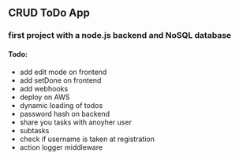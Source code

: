 ## CRUD ToDo App

### first project with a node.js backend and NoSQL database


#### Todo:
- add edit mode on frontend
- add setDone on frontend
- add webhooks
- deploy on AWS
- dynamic loading of todos
- password hash on backend
- share you tasks with anoyher user
- subtasks
- check if username is taken at registration
- action logger middleware
